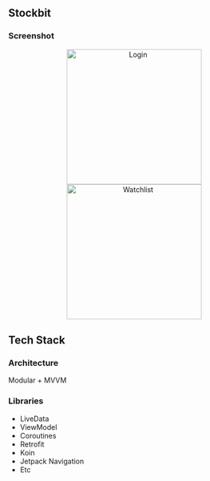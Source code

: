 
## Stockbit

### Screenshot

<p align="center">
  <img src="https://res.cloudinary.com/diztyydas/image/upload/v1595577197/ss/Screenshot_20200724-144715_1_cw3fjv.jpg" width="270" alt="Login">
  <img src="https://res.cloudinary.com/diztyydas/image/upload/v1595577166/ss/Screenshot_20200724-144722_1_hlx5wf.jpg" width="270" alt="Watchlist">
  
</p>

## Tech Stack

### Architecture

Modular + MVVM


### Libraries


- LiveData
- ViewModel
- Coroutines
- Retrofit
- Koin
- Jetpack Navigation
- Etc


